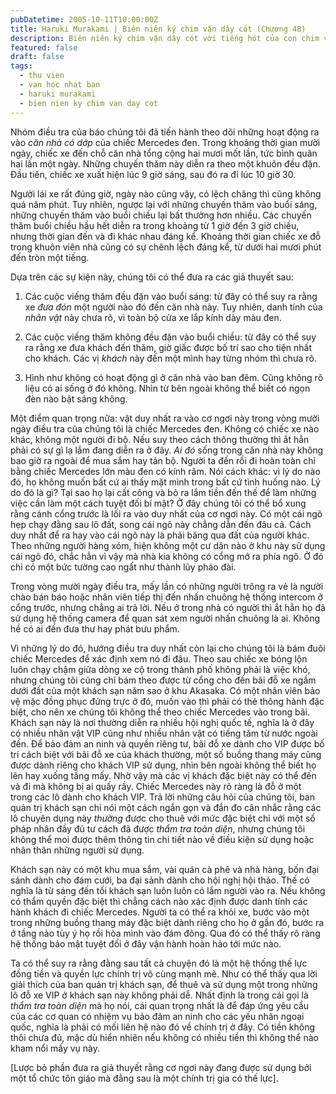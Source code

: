 ```yaml
---
pubDatetime: 2005-10-11T10:00:00Z
title: Haruki Murakami | Biên niên ký chim vặn dây cót (Chương 48)
description: Biên niên ký chim vặn dây cót với tiếng hót của con chim vặn dây cót chỉ vang lên vào những thời khắc quyết định, khi con người tỉnh thức những tiếng lòng thầm kín.
featured: false
draft: false
tags:
  - thu vien
  - van hoc nhat ban
  - haruki murakami
  - bien nien ky chim van day cot
---
```


Nhóm điều tra của báo chúng tôi đã tiến hành theo dõi những hoạt động ra vào _căn nhà có dớp_ của chiếc Mercedes đen. Trong khoảng thời gian mười ngày, chiếc xe đến chỗ căn nhà tổng cộng hai mươi mốt lần, tức bình quân hai lần một ngày. Những chuyến thăm này diễn ra theo một khuôn đều đặn. Đầu tiên, chiếc xe xuất hiện lúc 9 giờ sáng, sau đó ra đi lúc 10 giờ 30.

Người lái xe rất đúng giờ, ngày nào cũng vậy, có lệch chăng thì cũng không quá năm phút. Tuy nhiên, ngược lại với những chuyến thăm vào buổi sáng, những chuyến thăm vào buổi chiều lại bất thường hơn nhiều. Các chuyến thăm buổi chiều hầu hết diễn ra trong khoảng từ 1 giờ đến 3 giờ chiều, nhưng thời gian đến và đi khác nhau đáng kể. Khoảng thời gian chiếc xe đỗ trong khuôn viên nhà cũng có sự chênh lệch đáng kể, từ dưới hai mươi phút đến tròn một tiếng.

Dựa trên các sự kiện này, chúng tôi có thể đưa ra các giả thuyết sau:

1. Các cuộc viếng thăm đều đặn vào buổi sáng: từ đây có thể suy ra rằng xe _đưa đón_ một người nào đó đến căn nhà này. Tuy nhiên, danh tính của _nhân vật_ này chưa rõ, vì toàn bộ cửa xe lắp kính dày màu đen.

2. Các cuộc viếng thăm không đều đặn vào buổi chiều: từ đây có thể suy ra rằng xe đưa khách đến thăm, giờ giấc được bố trí sao cho tiện nhất cho khách. Các vị _khách_ này đến một mình hay từng nhóm thì chưa rõ.

3. Hình như không có hoạt động gì ở căn nhà vào ban đêm. Cũng không rõ liệu có ai sống ở đó không. Nhìn từ bên ngoài không thể biết có ngọn đèn nào bật sáng không.

Một điểm quan trọng nữa: vật duy nhất ra vào cơ ngơi này trong vòng mười ngày điều tra của chúng tôi là chiếc Mercedes đen. Không có chiếc xe nào khác, không một người đi bộ. Nếu suy theo cách thông thường thì ắt hẳn phải có sự gì lạ lắm đang diễn ra ở đây. _Ai đó_ sống trong căn nhà này không bao giờ ra ngoài để mua sắm hay tản bộ. Người ta đến rồi đi hoàn toàn chỉ bằng chiếc Mercedes lớn màu đen có kính râm. Nói cách khác: vì lý do nào đó, họ không muốn bất cứ ai thấy mặt mình trong bất cứ tình huống nào. Lý do đó là gì? Tại sao họ lại cất công và bỏ ra lắm tiền đến thế để làm những việc cần làm một cách tuyệt đối bí mật? Ở đây chúng tôi có thể bổ xung rằng cánh cổng trước là lối ra vào duy nhất của cơ ngơi này. Có một cái ngõ hẹp chạy đằng sau lô đất, song cái ngõ này chẳng dẫn đến đâu cả. Cách duy nhất để ra hay vào cái ngõ này là phải băng qua đất của người khác. Theo những người hàng xóm, hiện không một cư dân nào ở khu này sử dụng cái ngõ đó, chắc hẳn vì vậy mà nhà kia không có cổng mở ra phía ngõ. Ở đó chỉ có một bức tường cao ngất như thành lũy pháo đài.

Trong vòng mười ngày điều tra, mấy lần có những người trông ra vẻ là người chào bán báo hoặc nhân viên tiếp thị đến nhấn chuông hệ thống intercom ở cổng trước, nhưng chẳng ai trả lời. Nếu ở trong nhà có người thì ắt hẳn họ đã sử dụng hệ thống camera để quan sát xem người nhấn chuông là ai. Không hề có ai đến đưa thư hay phát bưu phẩm.

Vì những lý do đó, hướng điều tra duy nhất còn lại cho chúng tôi là bám đuôi chiếc Mercedes để xác định xem nó đi đâu. Theo sau chiếc xe bóng lộn luôn chạy chậm giữa dòng xe cộ trong thành phố không phải là việc khó, nhưng chúng tôi cũng chỉ bám theo được từ cổng cho đến bãi đỗ xe ngầm dưới đất của một khách sạn năm sao ở khu Akasaka. Có một nhân viên bảo vệ mặc đồng phục đứng trực ở đó, muốn vào thì phải có thẻ thông hành đặc biệt, cho nên xe chúng tôi không thể theo chiếc Mercedes vào trong bãi. Khách sạn này là nơi thường diễn ra nhiều hội nghị quốc tế, nghĩa là ở đây có nhiều nhân vật VIP cũng như nhiều nhân vật có tiếng tăm từ nước ngoài đến. Để bảo đảm an ninh và quyền riêng tư, bãi đỗ xe dành cho VIP được bố trí cách biệt với bãi đỗ xe của khách thường, một số buồng thang máy cũng được dành riêng cho khách VIP sử dụng, nhìn bên ngoài không thể biết họ lên hay xuống tầng mấy. Nhờ vậy mà các vị khách đặc biệt này có thể đến và đi mà không bị ai quấy rầy. Chiếc Mercedes này rõ ràng là đỗ ở một trong các lô dành cho khách VIP. Trả lời những câu hỏi của chúng tôi, ban quản trị khách sạn chỉ nói một cách ngắn gọn và đắn đo cân nhắc rằng các lô chuyên dụng này _thường_ được cho thuê với mức đặc biệt chỉ với một số pháp nhân đầy đủ tư cách đã được _thẩm tra toàn diện_, nhưng chúng tôi không thể moi được thêm thông tin chi tiết nào về điều kiện sử dụng hoặc nhân thân những người sử dụng.

Khách sạn này có một khu mua sắm, vài quán cà phê và nhà hàng, bốn đại sảnh dành cho đám cưới, ba đại sảnh dành cho hội nghị hội thảo. Thế có nghĩa là từ sáng đến tối khách sạn luôn luôn có lắm người vào ra. Nếu không có thẩm quyền đặc biệt thì chẳng cách nào xác định được danh tính các hành khách đi chiếc Mercedes. Người ta có thể ra khỏi xe, bước vào một trong những buồng thang máy đặc biệt dành riêng cho họ ở gần đó, bước ra ở tầng nào tùy ý họ rồi hòa mình vào đám đông. Qua đó có thể thấy rõ ràng hệ thống bảo mật tuyệt đối ở đây vận hành hoàn hảo tới mức nào.

Ta có thể suy ra rằng đằng sau tất cả chuyện đó là một hệ thống thế lực đồng tiền và quyền lực chính trị vô cùng mạnh mẽ. Như có thể thấy qua lời giải thích của ban quản trị khách sạn, để thuê và sử dụng một trong những lô đỗ xe VIP ở khách sạn này không phải dễ. Nhất định là trong cái gọi là _thẩm tra toàn diện_ mà họ nói, cái quan trọng nhất là để đáp ứng yêu cầu của các cơ quan có nhiệm vụ bảo đảm an ninh cho các yếu nhân ngoại quốc, nghĩa là phải có mối liên hệ nào đó về chính trị ở đây. Có tiền không thôi chưa đủ, mặc dù hiển nhiên nếu không có nhiều tiền thì không thể nào kham nổi mấy vụ này.

[Lược bỏ phần đưa ra giả thuyết rằng cơ ngơi này đang được sử dụng bởi một tổ chức tôn giáo mà đằng sau là một chính trị gia có thế lực].
